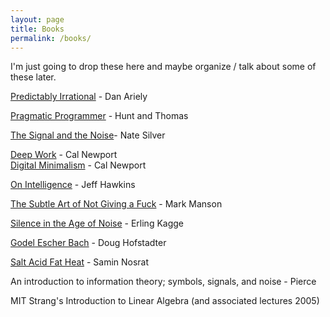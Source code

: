 ```yaml
---
layout: page
title: Books
permalink: /books/
---
```

I'm just going to drop these here and maybe organize / talk about some of these later.

[Predictably Irrational](https://amzn.to/2XCh3LH) - Dan Ariely

[Pragmatic Programmer](https://amzn.to/2HlN6JZ) - Hunt and Thomas

[The Signal and the Noise](https://amzn.to/2VG6S6O)- Nate Silver

[Deep Work](https://amzn.to/2UjKEY9) - Cal Newport  
[Digital Minimalism](https://amzn.to/2TyTwfb) - Cal Newport

[On Intelligence](https://amzn.to/2tS2CFx) - Jeff Hawkins

[The Subtle Art of Not Giving a Fuck](https://amzn.to/2EQIslI) - Mark Manson

[Silence in the Age of Noise](https://amzn.to/2ETexJz) - Erling Kagge

[Godel Escher Bach](https://amzn.to/2H52kUv) - Doug Hofstadter

[Salt Acid Fat Heat](https://amzn.to/2EQIBWi) - Samin Nosrat

An introduction to information theory; symbols, signals, and noise - Pierce

MIT Strang's Introduction to Linear Algebra
(and associated lectures 2005)
